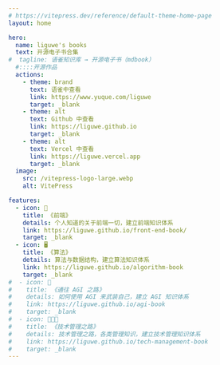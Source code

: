 ```yaml
---
# https://vitepress.dev/reference/default-theme-home-page
layout: home

hero:
  name: liguwe's books
  text: 开源电子书合集
#  tagline: 语雀知识库 → 开源电子书（mdbook）
  #::::开源作品
  actions:
    - theme: brand
      text: 语雀中查看
      link: https://www.yuque.com/liguwe
      target: _blank
    - theme: alt
      text: Github 中查看
      link: https://liguwe.github.io
      target: _blank  
    - theme: alt
      text: Vercel 中查看
      link: https://liguwe.vercel.app
      target: _blank
  image:
    src: /vitepress-logo-large.webp
    alt: VitePress

features:
  - icon: 📱
    title: 《前端》
    details: 个人知道的关于前端一切，建立前端知识体系
    link: https://liguwe.github.io/front-end-book/
    target: _blank
  - icon: 🖥️
    title: 《算法》
    details: 算法与数据结构，建立算法知识体系
    link: https://liguwe.github.io/algorithm-book
    target: _blank
#  - icon: 🧠
#    title: 《通往 AGI 之路》
#    details: 如何使用 AGI 来武装自己，建立 AGI 知识体系
#    link: https://liguwe.github.io/agi-book
#    target: _blank
#  - icon: 👨‍👦‍👦
#    title: 《技术管理之路》
#    details: 技术管理之路，各类管理知识，建立技术管理知识体系
#    link: https://liguwe.github.io/tech-management-book
#    target: _blank
---
```


<style>
:root {
  --vp-home-hero-name-color: transparent;
  --vp-home-hero-name-background: -webkit-linear-gradient(120deg, #bd34fe 30%, #41d1ff);

  --vp-home-hero-image-background-image: linear-gradient(-45deg, #bd34fe 50%, #47caff 50%);
  --vp-home-hero-image-filter: blur(44px);
}

@media (min-width: 640px) {
  :root {
    --vp-home-hero-image-filter: blur(56px);
  }
}

@media (min-width: 960px) {
  :root {
    --vp-home-hero-image-filter: blur(68px);
  }
}
</style>

